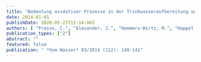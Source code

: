 ```yaml
---
title: "Bedeutung oxidativer Prozesse in der Trinkwasseraufbereitung und Abwasserreinigung"
date: 2014-01-01
publishDate: 2020-05-25T15:14:06Z
authors: [ "Prasse, C.", "Alexander, J.", "Hammers-Wirtz, M.", "Happel, O.", "Knopp, G.", "Lutze, H.", "miehe", "Türk, J.", "Wenk, J.", "Wieland, A.", "Zimmermann-Steffens, S.", "Zoschke, K." ]
publication_types: ["2"]
abstract: ""
featured: false
publication: " *Vom Wasser* 03/2014 (112): 140-141"
---
```



